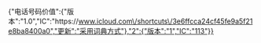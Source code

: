 {"电话号码价值":{"版本":"1.0","IC":"https:\/\/www.icloud.com\/shortcuts\/3e6ffcca24cf45fe9a5f21e8ba8400a0","更新":"采用词典方式"},"2":{"版本":"1","IC":"113"}}
